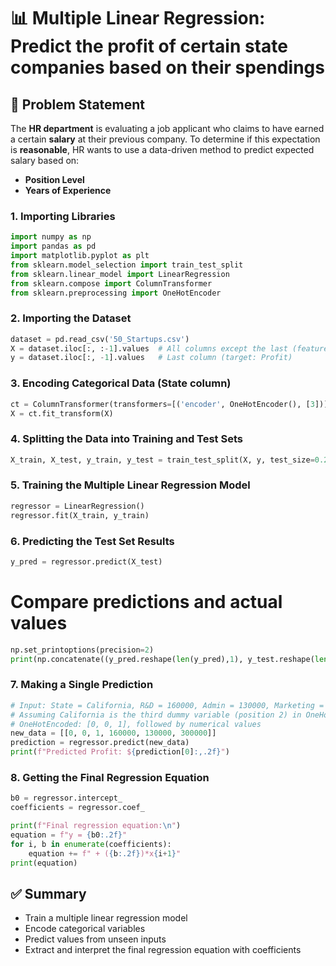# 📊 Multiple Linear Regression: Predict the profit of certain state companies based on their spendings

## 🧩 Problem Statement

The **HR department** is evaluating a job applicant who claims to have earned a certain **salary** at their previous company. To determine if this expectation is **reasonable**, HR wants to use a data-driven method to predict expected salary based on:

- **Position Level**
- **Years of Experience**

### 1. Importing Libraries

```python
import numpy as np
import pandas as pd
import matplotlib.pyplot as plt
from sklearn.model_selection import train_test_split
from sklearn.linear_model import LinearRegression
from sklearn.compose import ColumnTransformer
from sklearn.preprocessing import OneHotEncoder
```

### 2. Importing the Dataset

```python
dataset = pd.read_csv('50_Startups.csv')
X = dataset.iloc[:, :-1].values  # All columns except the last (features)
y = dataset.iloc[:, -1].values   # Last column (target: Profit)
```
### 3. Encoding Categorical Data (State column)
```python
ct = ColumnTransformer(transformers=[('encoder', OneHotEncoder(), [3])], remainder='passthrough')
X = ct.fit_transform(X)
```
### 4. Splitting the Data into Training and Test Sets
```python
X_train, X_test, y_train, y_test = train_test_split(X, y, test_size=0.2, random_state=0)
```
### 5. Training the Multiple Linear Regression Model
```python
regressor = LinearRegression()
regressor.fit(X_train, y_train)
```
### 6. Predicting the Test Set Results
```python
y_pred = regressor.predict(X_test)
```
# Compare predictions and actual values
```python
np.set_printoptions(precision=2)
print(np.concatenate((y_pred.reshape(len(y_pred),1), y_test.reshape(len(y_test),1)),1))
```
### 7. Making a Single Prediction

```python
# Input: State = California, R&D = 160000, Admin = 130000, Marketing = 300000
# Assuming California is the third dummy variable (position 2) in OneHotEncoder
# OneHotEncoded: [0, 0, 1], followed by numerical values
new_data = [[0, 0, 1, 160000, 130000, 300000]]
prediction = regressor.predict(new_data)
print(f"Predicted Profit: ${prediction[0]:,.2f}")
```
### 8. Getting the Final Regression Equation

```python
b0 = regressor.intercept_
coefficients = regressor.coef_

print(f"Final regression equation:\n")
equation = f"y = {b0:.2f}"
for i, b in enumerate(coefficients):
    equation += f" + ({b:.2f})*x{i+1}"
print(equation)
```
## ✅ Summary

- Train a multiple linear regression model
- Encode categorical variables
- Predict values from unseen inputs
- Extract and interpret the final regression equation with coefficients
